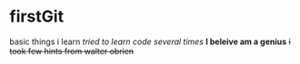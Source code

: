 # firstGit
basic things i learn
*tried to learn code several times*
**I beleive am a genius**
~~i took few hints from walter obrien~~
